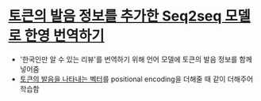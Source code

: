 # [토큰의 발음 정보를 추가한 Seq2seq 모델로 한영 번역하기](https://brunch.co.kr/@yeounyi/27)
- '한국인만 알 수 있는 리뷰'를 번역하기 위해 언어 모델에 토큰의 발음 정보를 함께 넣어줌
- [토큰의 발음을 나타내는 벡터](https://github.com/yeounyi/korean-phonetic-vectors)를 positional encoding을 더해줄 때 같이 더해주어 학습함  
